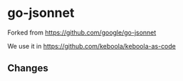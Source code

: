 # go-jsonnet

Forked from https://github.com/google/go-jsonnet

We use it in https://github.com/keboola/keboola-as-code

## Changes
